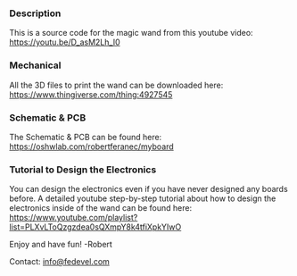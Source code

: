 ### Description
This is a source code for the magic wand from this youtube video: https://youtu.be/D_asM2Lh_I0

### Mechanical
All the 3D files to print the wand can be downloaded here: https://www.thingiverse.com/thing:4927545

### Schematic & PCB
The Schematic & PCB can be found here: https://oshwlab.com/robertferanec/myboard

### Tutorial to Design the Electronics
You can design the electronics even if you have never designed any boards before. A detailed youtube step-by-step tutorial about how to design the electronics inside of the wand can be found here: https://www.youtube.com/playlist?list=PLXvLToQzgzdea0sQXmpY8k4tfiXpkYIwO


Enjoy and have fun! -Robert

Contact: info@fedevel.com

